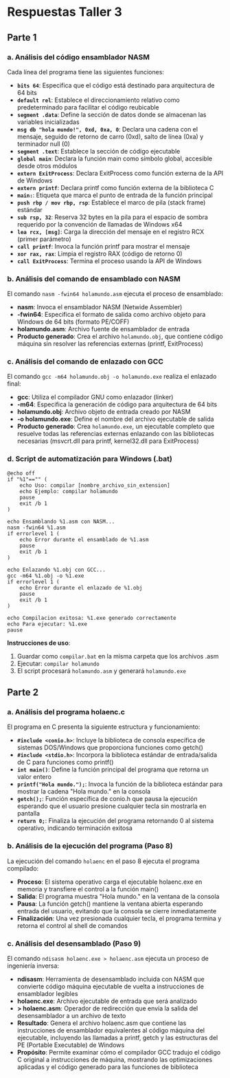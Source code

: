 # Respuestas Taller 3

## Parte 1

### a. Análisis del código ensamblador NASM

Cada línea del programa tiene las siguientes funciones:

- **`bits 64`**: Especifica que el código está destinado para arquitectura de 64 bits
- **`default rel`**: Establece el direccionamiento relativo como predeterminado para facilitar el código reubicable
- **`segment .data`**: Define la sección de datos donde se almacenan las variables inicializadas
- **`msg db "hola mundo!", 0xd, 0xa, 0`**: Declara una cadena con el mensaje, seguido de retorno de carro (0xd), salto de línea (0xa) y terminador null (0)
- **`segment .text`**: Establece la sección de código ejecutable
- **`global main`**: Declara la función main como símbolo global, accesible desde otros módulos
- **`extern ExitProcess`**: Declara ExitProcess como función externa de la API de Windows
- **`extern printf`**: Declara printf como función externa de la biblioteca C
- **`main:`**: Etiqueta que marca el punto de entrada de la función principal
- **`push rbp / mov rbp, rsp`**: Establece el marco de pila (stack frame) estándar
- **`sub rsp, 32`**: Reserva 32 bytes en la pila para el espacio de sombra requerido por la convención de llamadas de Windows x64
- **`lea rcx, [msg]`**: Carga la dirección del mensaje en el registro RCX (primer parámetro)
- **`call printf`**: Invoca la función printf para mostrar el mensaje
- **`xor rax, rax`**: Limpia el registro RAX (código de retorno 0)
- **`call ExitProcess`**: Termina el proceso usando la API de Windows

### b. Análisis del comando de ensamblado con NASM

El comando `nasm -fwin64 holamundo.asm` ejecuta el proceso de ensamblado:

- **nasm**: Invoca el ensamblador NASM (Netwide Assembler)
- **-fwin64**: Especifica el formato de salida como archivo objeto para Windows de 64 bits (formato PE/COFF)
- **holamundo.asm**: Archivo fuente de ensamblador de entrada
- **Producto generado**: Crea el archivo `holamundo.obj`, que contiene código máquina sin resolver las referencias externas (printf, ExitProcess)

### c. Análisis del comando de enlazado con GCC

El comando `gcc -m64 holamundo.obj -o holamundo.exe` realiza el enlazado final:

- **gcc**: Utiliza el compilador GNU como enlazador (linker)
- **-m64**: Especifica la generación de código para arquitectura de 64 bits
- **holamundo.obj**: Archivo objeto de entrada creado por NASM
- **-o holamundo.exe**: Define el nombre del archivo ejecutable de salida
- **Producto generado**: Crea `holamundo.exe`, un ejecutable completo que resuelve todas las referencias externas enlazando con las bibliotecas necesarias (msvcrt.dll para printf, kernel32.dll para ExitProcess)

### d. Script de automatización para Windows (.bat)

```batch
@echo off
if "%1"=="" (
    echo Uso: compilar [nombre_archivo_sin_extension]
    echo Ejemplo: compilar holamundo
    pause
    exit /b 1
)

echo Ensamblando %1.asm con NASM...
nasm -fwin64 %1.asm
if errorlevel 1 (
    echo Error durante el ensamblado de %1.asm
    pause
    exit /b 1
)

echo Enlazando %1.obj con GCC...
gcc -m64 %1.obj -o %1.exe
if errorlevel 1 (
    echo Error durante el enlazado de %1.obj
    pause
    exit /b 1
)

echo Compilacion exitosa: %1.exe generado correctamente
echo Para ejecutar: %1.exe
pause
```

**Instrucciones de uso**:
1. Guardar como `compilar.bat` en la misma carpeta que los archivos .asm
2. Ejecutar: `compilar holamundo`
3. El script procesará `holamundo.asm` y generará `holamundo.exe`

## Parte 2

### a. Análisis del programa holaenc.c

El programa en C presenta la siguiente estructura y funcionamiento:

- **`#include <conio.h>`**: Incluye la biblioteca de consola específica de sistemas DOS/Windows que proporciona funciones como getch()
- **`#include <stdio.h>`**: Incorpora la biblioteca estándar de entrada/salida de C para funciones como printf()
- **`int main()`**: Define la función principal del programa que retorna un valor entero
- **`printf("Hola mundo.");`**: Invoca la función de la biblioteca estándar para mostrar la cadena "Hola mundo." en la consola
- **`getch();`**: Función específica de conio.h que pausa la ejecución esperando que el usuario presione cualquier tecla sin mostrarla en pantalla
- **`return 0;`**: Finaliza la ejecución del programa retornando 0 al sistema operativo, indicando terminación exitosa

### b. Análisis de la ejecución del programa (Paso 8)

La ejecución del comando `holaenc` en el paso 8 ejecuta el programa compilado:

- **Proceso**: El sistema operativo carga el ejecutable holaenc.exe en memoria y transfiere el control a la función main()
- **Salida**: El programa muestra "Hola mundo." en la ventana de la consola
- **Pausa**: La función getch() mantiene la ventana abierta esperando entrada del usuario, evitando que la consola se cierre inmediatamente
- **Finalización**: Una vez presionada cualquier tecla, el programa termina y retorna el control al shell de comandos

### c. Análisis del desensamblado (Paso 9)

El comando `ndisasm holaenc.exe > holaenc.asm` ejecuta un proceso de ingeniería inversa:

- **ndisasm**: Herramienta de desensamblado incluida con NASM que convierte código máquina ejecutable de vuelta a instrucciones de ensamblador legibles
- **holaenc.exe**: Archivo ejecutable de entrada que será analizado
- **> holaenc.asm**: Operador de redirección que envía la salida del desensamblador a un archivo de texto
- **Resultado**: Genera el archivo holaenc.asm que contiene las instrucciones de ensamblador equivalentes al código máquina del ejecutable, incluyendo las llamadas a printf, getch y las estructuras del PE (Portable Executable) de Windows
- **Propósito**: Permite examinar cómo el compilador GCC tradujo el código C original a instrucciones de máquina, mostrando las optimizaciones aplicadas y el código generado para las funciones de biblioteca
